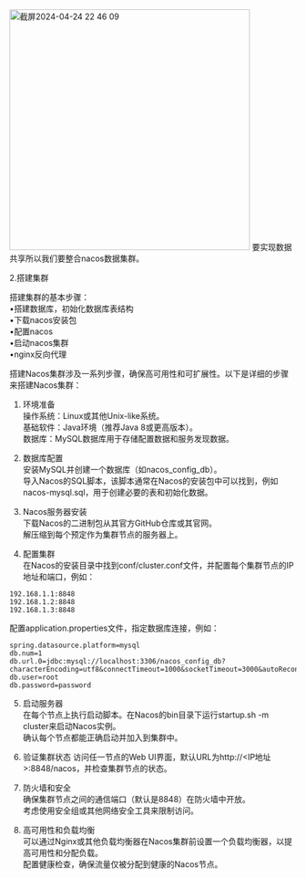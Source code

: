 <img width="422" alt="截屏2024-04-24 22 46 09" src="https://github.com/xkong-study/reggie_delivery_note/assets/100473178/c6a32398-1151-487e-a2bd-d14d1fdb3f04">
要实现数据共享所以我们要整合nacos数据集群。    

2.搭建集群    

搭建集群的基本步骤：      
•搭建数据库，初始化数据库表结构      
•下载nacos安装包     
•配置nacos      
•启动nacos集群     
•nginx反向代理     


搭建Nacos集群涉及一系列步骤，确保高可用性和可扩展性。以下是详细的步骤来搭建Nacos集群：     

1. 环境准备  
操作系统：Linux或其他Unix-like系统。                
基础软件：Java环境（推荐Java 8或更高版本）。                  
数据库：MySQL数据库用于存储配置数据和服务发现数据。   

2. 数据库配置    
安装MySQL并创建一个数据库（如nacos_config_db）。          
导入Nacos的SQL脚本，该脚本通常在Nacos的安装包中可以找到，例如nacos-mysql.sql，用于创建必要的表和初始化数据。

3. Nacos服务器安装     
下载Nacos的二进制包从其官方GitHub仓库或其官网。     
解压缩到每个预定作为集群节点的服务器上。

4. 配置集群      
在Nacos的安装目录中找到conf/cluster.conf文件，并配置每个集群节点的IP地址和端口，例如：       
```code 
192.168.1.1:8848
192.168.1.2:8848
192.168.1.3:8848
```
配置application.properties文件，指定数据库连接，例如：        
```code 
spring.datasource.platform=mysql
db.num=1
db.url.0=jdbc:mysql://localhost:3306/nacos_config_db?characterEncoding=utf8&connectTimeout=1000&socketTimeout=3000&autoReconnect=true
db.user=root
db.password=password
```
5. 启动服务器      
在每个节点上执行启动脚本。在Nacos的bin目录下运行startup.sh -m cluster来启动Nacos实例。           
确认每个节点都能正确启动并加入到集群中。

6. 验证集群状态
访问任一节点的Web UI界面，默认URL为http://<IP地址>:8848/nacos，并检查集群节点的状态。

7. 防火墙和安全          
确保集群节点之间的通信端口（默认是8848）在防火墙中开放。             
考虑使用安全组或其他网络安全工具来限制访问。

8. 高可用性和负载均衡      
可以通过Nginx或其他负载均衡器在Nacos集群前设置一个负载均衡器，以提高可用性和分配负载。      
配置健康检查，确保流量仅被分配到健康的Nacos节点。
